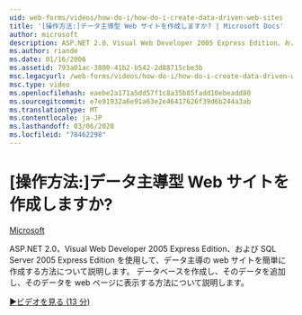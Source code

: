 ```yaml
---
uid: web-forms/videos/how-do-i/how-do-i-create-data-driven-web-sites
title: '[操作方法:]データ主導型 Web サイトを作成しますか? | Microsoft Docs'
author: microsoft
description: ASP.NET 2.0、Visual Web Developer 2005 Express Edition、および SQL Server 2005 Express Edition を使用して、データ主導の web サイトを簡単に作成する方法について説明します。 詳細...
ms.author: riande
ms.date: 01/16/2006
ms.assetid: 793a01ac-3800-41b2-b542-2d88715cbe3b
msc.legacyurl: /web-forms/videos/how-do-i/how-do-i-create-data-driven-web-sites
msc.type: video
ms.openlocfilehash: eaebe2a171a5dd57f1c8a35b85fadd10ebeadd80
ms.sourcegitcommit: e7e91932a6e91a63e2e46417626f39d6b244a3ab
ms.translationtype: MT
ms.contentlocale: ja-JP
ms.lasthandoff: 03/06/2020
ms.locfileid: "78462298"
---
```

# <a name="how-do-i-create-data-driven-web-sites"></a>[操作方法:]データ主導型 Web サイトを作成しますか?

[Microsoft](https://github.com/microsoft)

ASP.NET 2.0、Visual Web Developer 2005 Express Edition、および SQL Server 2005 Express Edition を使用して、データ主導の web サイトを簡単に作成する方法について説明します。 データベースを作成し、そのデータを追加し、そのデータを web ページに表示する方法について説明します。

[&#9654;ビデオを見る (13 分)](https://channel9.msdn.com/Blogs/ASP-NET-Site-Videos/how-do-i-create-data-driven-web-sites)
